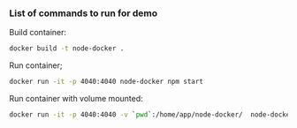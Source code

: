 ### List of commands to run for demo

Build container:
```sh
docker build -t node-docker .
```

Run container;
```sh
docker run -it -p 4040:4040 node-docker npm start
```

Run container with volume mounted:
```sh
docker run -it -p 4040:4040 -v `pwd`:/home/app/node-docker/  node-docker npm start
```
